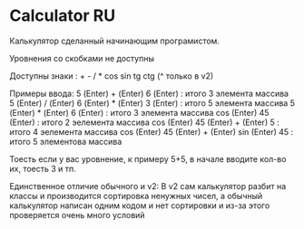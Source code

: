 # Calculator RU

Калькулятор сделанный начинающим програмистом.

Уровнения со скобками не доступны

Доступны знаки : + - / * cos sin tg ctg (^ только в v2)

Примеры ввода:   5 (Enter) + (Enter) 6 (Enter) : итого 3 элемента массива
                 5 (Enter) / (Enter) 6 (Enter) * (Enter) 3 (Enter) : итого 5 элемента массива
                 5 (Enter) * (Enter) 6 (Enter) : итого 3 элемента массива
                 cos (Enter) 45 (Enter) : итого 2 эелемента массива
                 cos (Enter) 45 (Enter) + (Enter) 5 : итого 4 эелемента массива
                 cos (Enter) 45 (Enter) + (Enter) sin (Enter) 45 : итого 5 элементова массива
                 
Тоесть если у вас уровнение, к примеру 5+5, в начале вводите кол-во их, тоесть 3 и тп.

Единственное отличие обычного и v2:
  В v2 сам калькулятор разбит на классы и производится сортировка ненужных чисел, а обычный калькулятор написан одним кодом и нет сортировки и из-за этого проверяется очень много условий

